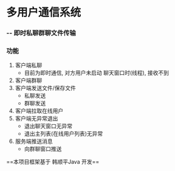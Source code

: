 # 多用户通信系统

### -- 即时私聊群聊文件传输





### 功能

1. 客户端私聊
   - 目前为即时通信, 对方用户未启动 聊天窗口时(线程), 接收不到
2. 客户端群聊
3. 客户端发送文件/保存文件
   - 私聊发送
   - 群聊发送
4. 客户端拉取在线用户
5. 客户端无异常退出
   - 退出聊天窗口无异常   
   - 退出主列表(在线用户列表)无异常 
6. 服务端推送消息
   - 向群聊窗口推送





==本项目框架基于 韩顺平Java 开发==





